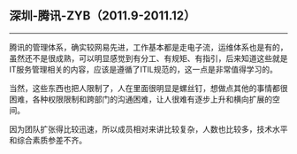 ## 深圳-腾讯-ZYB（2011.9-2011.12）

---

腾讯的管理体系，确实较网易先进，工作基本都是走电子流，运维体系也是有的，虽然还不是很成熟，可以明显感觉到有分工、有规矩、有指引，后来知道这些就是IT服务管理相关的内容，应该是遵循了ITIL规范的，这一点是非常值得学习的。

当然，这些东西也把人限制了，人在里面很明显是螺丝钉，想做点其他的事情都很困难，各种权限限制和跨部门的沟通困难，让人很难有逐步上升和横向扩展的空间。

因为团队扩张得比较迅速，所以成员相对来讲比较复杂，人数也比较多，技术水平和综合素质参差不齐。

